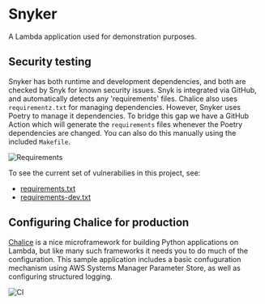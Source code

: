 # Snyker

A Lambda application used for demonstration purposes.

## Security testing

Snyker has both runtime and development dependencies, and both are checked by Snyk for known security issues. Snyk is integrated via GitHub, and automatically detects any 'requirements' files. Chalice also uses `requirementz.txt` for managing dependencies. However, Snyker uses Poetry to manage it dependencies. To bridge this gap we have a GitHub Action which will generate the `requirements` files whenever the Poetry dependencies are changed. You can also do this manually
using the included `Makefile`.

![Requirements](https://github.com/garethr/snyker/workflows/Requirements/badge.svg)

To see the current set of vulnerabilies in this project, see:

* [requirements.txt](https://snyk.io/test/github/garethr/snyker?targetFile=requirements.txt)
* [requirements-dev.txt](https://snyk.io/test/github/garethr/snyker?targetFile=requirements-dev.txt)


## Configuring Chalice for production

[Chalice](https://github.com/aws/chalice) is a nice microframework for building Python applications on Lambda, but like many such frameworks it needs you to do much of the configuration. This sample application includes a basic confuguration mechanism using AWS Systems Manager Parameter Store, as well as configuring structured logging.

![CI](https://github.com/garethr/snyker/workflows/CI/badge.svg)
